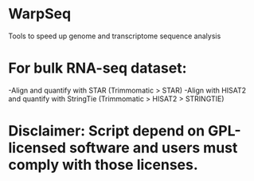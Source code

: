 # WarpSeq
Tools to speed up genome and transcriptome sequence analysis

# For bulk RNA-seq dataset:
-Align and quantify with STAR (Trimmomatic > STAR)
-Align with HISAT2 and quantify with StringTie (Trimmomatic > HISAT2 > STRINGTIE)


# Disclaimer: Script depend on GPL-licensed software and users must comply with those licenses.
